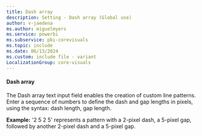 ```yaml
---
title: Dash array
description: Setting - Dash array (Global use)
author: v-jaedena
ms.author: miguelmyers
ms.service: powerbi
ms.subservice: pbi-corevisuals
ms.topic: include
ms.date: 06/13/2024
ms.custom: include file - variant
LocalizationGroup: core-visuals
---
```

#### Dash array

The Dash array text input field enables the creation of custom line patterns. Enter a sequence of numbers to define the dash and gap lengths in pixels, using the syntax: dash length, gap length.

**Example:** '2 5 2 5' represents a pattern with a 2-pixel dash, a 5-pixel gap, followed by another 2-pixel dash and a 5-pixel gap.
